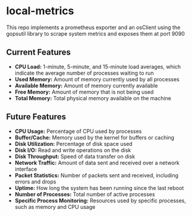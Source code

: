 # local-metrics
 
This repo implements a prometheus exporter and an osClient using the gopsutil library to scrape system metrics and exposes them at port 9090  

## Current Features 
- **CPU Load:** 1-minute, 5-minute, and 15-minute load averages, which indicate the average number of processes waiting to run
- **Used Memory:** Amount of memory currently used by all processes
- **Available Memory:** Amount of memory currently available
- **Free Memory:** Amount of memory that is not being used
- **Total Memory:** Total physical memory available on the machine


## Future Features
- **CPU Usage:** Percentage of CPU used by processes
- **Buffer/Cache:** Memory used by the kernel for buffers or caching
- **Disk Utilization:** Percentage of disk space used
- **Disk I/O:** Read and write operations on the disk
- **Disk Throughput:** Speed of data transfer on disk
- **Network Traffic:** Amount of data sent and received over a network interface
- **Packet Statistics:** Number of packets sent and received, including errors and drops
- **Uptime:** How long the system has been running since the last reboot
- **Number of Processes:** Total number of active processes
- **Specific Process Monitoring:** Resources used by specific processes, such as memory and CPU usage
